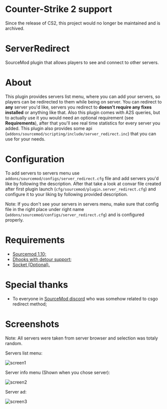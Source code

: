 # Counter-Strike 2 support
Since the release of CS2, this project would no longer be maintained and is archived.

# ServerRedirect
SourceMod plugin that allows players to see and connect to other servers.

# About
This plugin provides servers list menu, where you can add your servers, so players can be redirected to them while being on server. You can redirect to **any** server you'd like, servers you redirect to **doesn't require any fixes installed** or anything like that. Also this plugin comes with A2S queries, but to actually use it you would need an optional requirement (see **Requirements**), after that you'll see real time statistics for every server you added. This plugin also provides some api (``addons/sourcemod/scripting/include/server_redirect.inc``) that you can use for your needs.

# Configuration
To add servers to servers menu use ``addons/sourcemod/configs/server_redirect.cfg`` file and add servers you'd like by following the description. After that take a look at convar file created after first plugin launch (``cfg/sourcemod/plugin.server_redirect.cfg``) and configure it to your liking by following provided description.

Note: If you don't see your servers in servers menu, make sure that config file in the right place under right name (``addons/sourcemod/configs/server_redirect.cfg``) and is configured properly.

# Requirements
* [Sourcemod 1.10;](https://www.sourcemod.net/downloads.php?branch=1.10-dev&all=1)
* [Dhooks with detour support;](https://forums.alliedmods.net/showpost.php?p=2588686&postcount=589)
* [Socket (Optional).](https://github.com/JoinedSenses/sm-ext-socket)

# Special thanks
* To everyone in [SourceMod discord](https://discord.gg/HUc67zN) who was somehow related to csgo redirect method;

# Screenshots
Note: All servers were taken from server browser and selection was totaly random.

Servers list menu:

![screen1](https://i.imgur.com/lYSPQRK.png)

Server info menu (Shown when you chose server):

![screen2](https://i.imgur.com/MwrmeRM.png)

Server ad:

![screen3](https://imgur.com/EKCkk2W.png)
